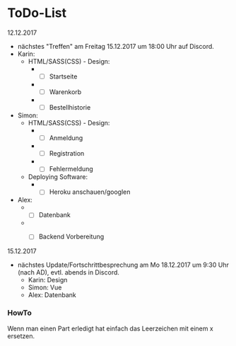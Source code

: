 # ToDo-List

12.12.2017
* nächstes "Treffen" am Freitag 15.12.2017 um 18:00 Uhr auf Discord.
* Karin: 
  * HTML/SASS(CSS) - Design:
    * - [ ] Startseite
    * - [ ] Warenkorb
    * - [ ] Bestellhistorie
* Simon: 
  * HTML/SASS(CSS) - Design:
    * - [ ] Anmeldung
    * - [ ] Registration
    * - [ ] Fehlermeldung
  * Deploying Software:
    * - [ ] Heroku anschauen/googlen
* Alex:
  * - [ ] Datenbank
  * - [ ] Backend Vorbereitung



15.12.2017
* nächstes Update/Fortschrittbesprechung am Mo 18.12.2017 um 9:30 Uhr (nach AD), evtl. abends in Discord.  
  * Karin: Design
  * Simon: Vue
  * Alex: Datenbank
  
### HowTo
Wenn man einen Part erledigt hat einfach das Leerzeichen mit einem x ersetzen.
